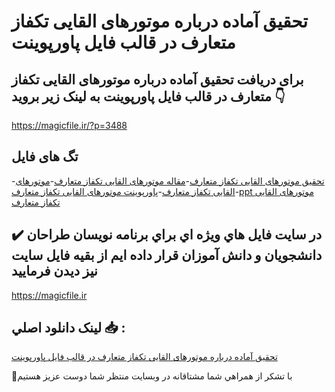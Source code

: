 # تحقیق آماده درباره موتورهای القایی تکفاز متعارف در قالب فایل پاورپوینت

## برای دریافت تحقیق آماده درباره موتورهای القایی تکفاز متعارف در قالب فایل پاورپوینت به لینک زیر بروید 👇

https://magicfile.ir/?p=3488

## تگ های فایل

-[تحقیق موتورهای القایی تکفاز متعارف](https://magicfile.ir/product/%d8%aa%d8%ad%d9%82%db%8c%d9%82-%d9%85%d9%88%d8%aa%d9%88%d8%b1%d9%87%d8%a7%db%8c-%d8%a7%d9%84%d9%82%d8%a7%db%8c%db%8c-%d8%aa%da%a9%d9%81%d8%a7%d8%b2-%d9%85%d8%aa%d8%b9%d8%a7%d8%b1%d9%81-%d9%be%d8%a7%d9%88%d8%b1%d9%be%d9%88%db%8c%d9%86%d8%aa/)-[مقاله موتورهای القایی تکفاز متعارف](https://magicfile.ir/product/%d8%aa%d8%ad%d9%82%db%8c%d9%82-%d9%85%d9%88%d8%aa%d9%88%d8%b1%d9%87%d8%a7%db%8c-%d8%a7%d9%84%d9%82%d8%a7%db%8c%db%8c-%d8%aa%da%a9%d9%81%d8%a7%d8%b2-%d9%85%d8%aa%d8%b9%d8%a7%d8%b1%d9%81-%d9%be%d8%a7%d9%88%d8%b1%d9%be%d9%88%db%8c%d9%86%d8%aa/)-[موتورهای القایی تکفاز متعارف](https://magicfile.ir/product/%d8%aa%d8%ad%d9%82%db%8c%d9%82-%d9%85%d9%88%d8%aa%d9%88%d8%b1%d9%87%d8%a7%db%8c-%d8%a7%d9%84%d9%82%d8%a7%db%8c%db%8c-%d8%aa%da%a9%d9%81%d8%a7%d8%b2-%d9%85%d8%aa%d8%b9%d8%a7%d8%b1%d9%81-%d9%be%d8%a7%d9%88%d8%b1%d9%be%d9%88%db%8c%d9%86%d8%aa/)-[پاورپوینت موتورهای القایی تکفاز متعارف](https://magicfile.ir/product/%d8%aa%d8%ad%d9%82%db%8c%d9%82-%d9%85%d9%88%d8%aa%d9%88%d8%b1%d9%87%d8%a7%db%8c-%d8%a7%d9%84%d9%82%d8%a7%db%8c%db%8c-%d8%aa%da%a9%d9%81%d8%a7%d8%b2-%d9%85%d8%aa%d8%b9%d8%a7%d8%b1%d9%81-%d9%be%d8%a7%d9%88%d8%b1%d9%be%d9%88%db%8c%d9%86%d8%aa/)-[ppt موتورهای القایی تکفاز متعارف](https://magicfile.ir/product/%d8%aa%d8%ad%d9%82%db%8c%d9%82-%d9%85%d9%88%d8%aa%d9%88%d8%b1%d9%87%d8%a7%db%8c-%d8%a7%d9%84%d9%82%d8%a7%db%8c%db%8c-%d8%aa%da%a9%d9%81%d8%a7%d8%b2-%d9%85%d8%aa%d8%b9%d8%a7%d8%b1%d9%81-%d9%be%d8%a7%d9%88%d8%b1%d9%be%d9%88%db%8c%d9%86%d8%aa/)

## ✔️ در سايت فايل هاي ويژه اي براي برنامه نويسان طراحان دانشجويان و دانش آموزان قرار داده ايم از بقيه فايل سايت نيز ديدن فرماييد

https://magicfile.ir


## لينک دانلود اصلي 📥 :

[تحقیق آماده درباره موتورهای القایی تکفاز متعارف در قالب فایل پاورپوینت](https://magicfile.ir/product/%d8%aa%d8%ad%d9%82%db%8c%d9%82-%d9%85%d9%88%d8%aa%d9%88%d8%b1%d9%87%d8%a7%db%8c-%d8%a7%d9%84%d9%82%d8%a7%db%8c%db%8c-%d8%aa%da%a9%d9%81%d8%a7%d8%b2-%d9%85%d8%aa%d8%b9%d8%a7%d8%b1%d9%81-%d9%be%d8%a7%d9%88%d8%b1%d9%be%d9%88%db%8c%d9%86%d8%aa/) 


🙏با تشکر از همراهي شما مشتاقانه در وبسایت منتظر شما دوست عزیز هستیم

